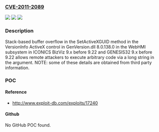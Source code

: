 ### [CVE-2011-2089](https://cve.mitre.org/cgi-bin/cvename.cgi?name=CVE-2011-2089)
![](https://img.shields.io/static/v1?label=Product&message=n%2Fa&color=blue)
![](https://img.shields.io/static/v1?label=Version&message=n%2Fa&color=blue)
![](https://img.shields.io/static/v1?label=Vulnerability&message=n%2Fa&color=brighgreen)

### Description

Stack-based buffer overflow in the SetActiveXGUID method in the VersionInfo ActiveX control in GenVersion.dll 8.0.138.0 in the WebHMI subsystem in ICONICS BizViz 9.x before 9.22 and GENESIS32 9.x before 9.22 allows remote attackers to execute arbitrary code via a long string in the argument.  NOTE: some of these details are obtained from third party information.

### POC

#### Reference
- http://www.exploit-db.com/exploits/17240

#### Github
No GitHub POC found.

